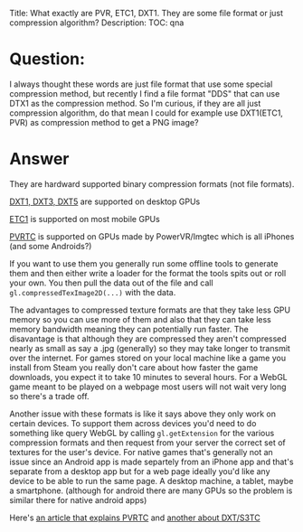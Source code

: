 Title: What exactly are PVR, ETC1, DXT1. They are some file format or just compression algorithm?
Description:
TOC: qna

# Question:

I always thought these words are just file format that use some special compression method, but recently I find a file format "DDS" that can use DTX1 as the compression method. So I'm curious, if they are all just compression algorithm, do that mean I could for example use DXT1(ETC1, PVR) as compression method to get a PNG image?

# Answer

They are hardward supported binary compression formats (not file formats).

[DXT1, DXT3, DXT5](https://www.khronos.org/opengl/wiki/S3_Texture_Compression#DXT5_Format) are supported on desktop GPUs

[ETC1](https://www.khronos.org/registry/OpenGL/extensions/OES/OES_compressed_ETC1_RGB8_texture.txt) is supported on most mobile GPUs

[PVRTC](https://en.wikipedia.org/wiki/PVRTC) is supported on GPUs made by PowerVR/Imgtec which is all iPhones (and some Androids?)

If you want to use them you generally run some offline tools to generate them and then either write a loader for the format the tools spits out or roll your own. You then pull the data out of the file and call `gl.compressedTexImage2D(...)` with the data.

The advantages to compressed texture formats are that they take less GPU memory so you can use more of them and also that they can take less memory bandwidth meaning they can potentially run faster. The disavantage is that although they are compressed they aren't compressed nearly as small as say a .jpg (generally) so they may take longer to transmit over the internet. For games stored on your local machine like a game you install from Steam you really don't care about how faster the game downloads, you expect it to take 10 minutes to several hours. For a WebGL game meant to be played on a webpage most users will not wait very long so there's a trade off.

Another issue with these formats is like it says above they only work on certain devices. To support them across devices you'd need to do something like query WebGL by calling `gl.getExtension` for the various compression formats and then request from your server the correct set of textures for the user's device. For native games that's generally not an issue since an Android app is made separtely from an iPhone app and that's separate from a desktop app but for a web page ideally you'd like any device to be able to run the same page. A desktop machine, a tablet, maybe a smartphone. (although for android there are many GPUs so the problem is similar there for native android apps)

Here's [an article that explains PVRTC](https://www.imgtec.com/blog/pvrtc-the-most-efficient-texture-compression-standard-for-the-mobile-graphics-world/) and [another about DXT/S3TC](http://blog.wolfire.com/2009/01/dxtc-texture-compression/)
